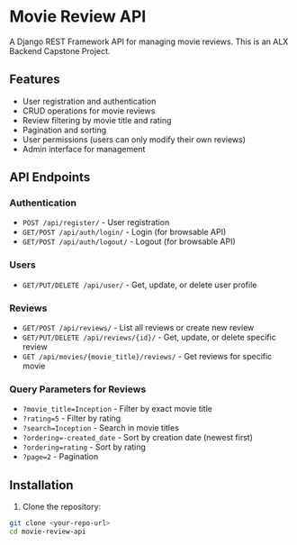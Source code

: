 # Movie Review API

A Django REST Framework API for managing movie reviews. This is an ALX Backend Capstone Project.

## Features

- User registration and authentication
- CRUD operations for movie reviews
- Review filtering by movie title and rating
- Pagination and sorting
- User permissions (users can only modify their own reviews)
- Admin interface for management

## API Endpoints

### Authentication
- `POST /api/register/` - User registration
- `GET/POST /api/auth/login/` - Login (for browsable API)
- `GET/POST /api/auth/logout/` - Logout (for browsable API)

### Users
- `GET/PUT/DELETE /api/user/` - Get, update, or delete user profile

### Reviews
- `GET/POST /api/reviews/` - List all reviews or create new review
- `GET/PUT/DELETE /api/reviews/{id}/` - Get, update, or delete specific review
- `GET /api/movies/{movie_title}/reviews/` - Get reviews for specific movie

### Query Parameters for Reviews

- `?movie_title=Inception` - Filter by exact movie title
- `?rating=5` - Filter by rating
- `?search=Inception` - Search in movie titles
- `?ordering=-created_date` - Sort by creation date (newest first)
- `?ordering=rating` - Sort by rating
- `?page=2` - Pagination

## Installation

1. Clone the repository:
```bash
git clone <your-repo-url>
cd movie-review-api